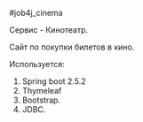 #job4j_cinema

Сервис - Кинотеатр.

Cайт по покупки билетов в кино.

Используется:

1. Spring boot 2.5.2
2. Thymeleaf 
3. Bootstrap.
4. JDBC.
